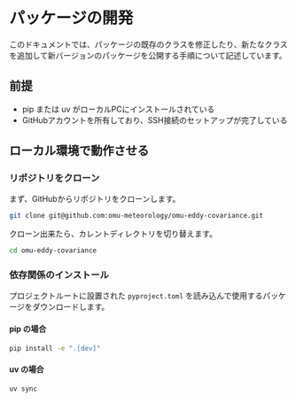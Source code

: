 # パッケージの開発

このドキュメントでは、パッケージの既存のクラスを修正したり、新たなクラスを追加して新バージョンのパッケージを公開する手順について記述しています。

## 前提

- pip または uv がローカルPCにインストールされている
- GitHubアカウントを所有しており、SSH接続のセットアップが完了している

## ローカル環境で動作させる

### リポジトリをクローン

まず、GitHubからリポジトリをクローンします。

```bash
git clone git@github.com:omu-meteorology/omu-eddy-covariance.git
```

クローン出来たら、カレントディレクトリを切り替えます。

```bash
cd omu-eddy-covariance
```

### 依存関係のインストール

プロジェクトルートに設置された `pyproject.toml` を読み込んで使用するパッケージをダウンロードします。

#### pip の場合

```bash
pip install -e ".[dev]"
```

#### uv の場合

```bash
uv sync
```
